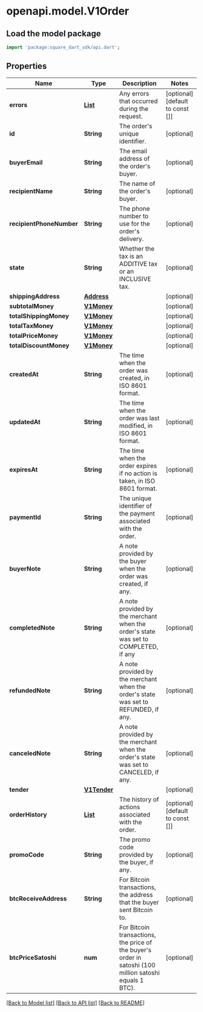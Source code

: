 # openapi.model.V1Order

## Load the model package
```dart
import 'package:square_dart_sdk/api.dart';
```

## Properties
Name | Type | Description | Notes
------------ | ------------- | ------------- | -------------
**errors** | [**List<Error>**](Error.md) | Any errors that occurred during the request. | [optional] [default to const []]
**id** | **String** | The order's unique identifier. | [optional] 
**buyerEmail** | **String** | The email address of the order's buyer. | [optional] 
**recipientName** | **String** | The name of the order's buyer. | [optional] 
**recipientPhoneNumber** | **String** | The phone number to use for the order's delivery. | [optional] 
**state** | **String** | Whether the tax is an ADDITIVE tax or an INCLUSIVE tax. | [optional] 
**shippingAddress** | [**Address**](Address.md) |  | [optional] 
**subtotalMoney** | [**V1Money**](V1Money.md) |  | [optional] 
**totalShippingMoney** | [**V1Money**](V1Money.md) |  | [optional] 
**totalTaxMoney** | [**V1Money**](V1Money.md) |  | [optional] 
**totalPriceMoney** | [**V1Money**](V1Money.md) |  | [optional] 
**totalDiscountMoney** | [**V1Money**](V1Money.md) |  | [optional] 
**createdAt** | **String** | The time when the order was created, in ISO 8601 format. | [optional] 
**updatedAt** | **String** | The time when the order was last modified, in ISO 8601 format. | [optional] 
**expiresAt** | **String** | The time when the order expires if no action is taken, in ISO 8601 format. | [optional] 
**paymentId** | **String** | The unique identifier of the payment associated with the order. | [optional] 
**buyerNote** | **String** | A note provided by the buyer when the order was created, if any. | [optional] 
**completedNote** | **String** | A note provided by the merchant when the order's state was set to COMPLETED, if any | [optional] 
**refundedNote** | **String** | A note provided by the merchant when the order's state was set to REFUNDED, if any. | [optional] 
**canceledNote** | **String** | A note provided by the merchant when the order's state was set to CANCELED, if any. | [optional] 
**tender** | [**V1Tender**](V1Tender.md) |  | [optional] 
**orderHistory** | [**List<V1OrderHistoryEntry>**](V1OrderHistoryEntry.md) | The history of actions associated with the order. | [optional] [default to const []]
**promoCode** | **String** | The promo code provided by the buyer, if any. | [optional] 
**btcReceiveAddress** | **String** | For Bitcoin transactions, the address that the buyer sent Bitcoin to. | [optional] 
**btcPriceSatoshi** | **num** | For Bitcoin transactions, the price of the buyer's order in satoshi (100 million satoshi equals 1 BTC). | [optional] 

[[Back to Model list]](../README.md#documentation-for-models) [[Back to API list]](../README.md#documentation-for-api-endpoints) [[Back to README]](../README.md)


